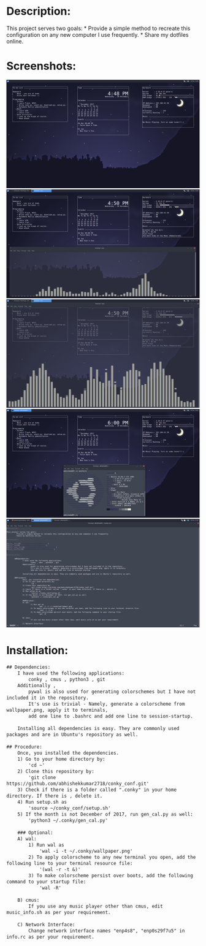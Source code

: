 # Description:

This project serves two goals:
	* Provide a simple method to recreate this configuration on any new computer I use frequently.
	* Share my dotfiles online.

# Screenshots:

![unix_basic](/screenshots/unix_basic.png)
![unix_cava](/screenshots/unix_cava.png)
![unix_cavafull](/screenshots/unix_cavafull.png)
![unix_neofetch](/screenshots/unix_neofetch.png)
![unix_vim](/screenshots/unix_vim.png)

# Installation:

	## Dependencies:
		I have used the following applications:
			conky , cmus , python3 , git
		Additionally ,
			pywal is also used for generating colorschemes but I have not included it in the repository. 
			It's use is trivial - Namely, generate a colorscheme from wallpaper.png, apply it to terminals,
			add one line to .bashrc and add one line to session-startup.

		Installing all dependencies is easy. They are commonly used packages and are in Ubuntu's repository as well.

	## Procedure:
		Once, you installed the dependencies.
		1) Go to your home directory by:
			'cd ~'
		2) Clone this repository by:
			'git clone https://github.com/abhishekkumar2718/conky_conf.git'
		3) Check if there is a folder called ".conky" in your home directory. If there is , delete it.
		4) Run setup.sh as
			'source ~/conky_conf/setup.sh'
		5) If the month is not December of 2017, run gen_cal.py as well:
			'python3 ~/.conky/gen_cal.py'

		### Optional:
		A) wal:
			1) Run wal as 
				'wal -i -t ~/.conky/wallpaper.png'
			2) To apply colorscheme to any new terminal you open, add the following line to your terminal resource file:
				'(wal -r -t &)'
			3) To make colorscheme persist over boots, add the following command to your startup file:
				'wal -R'

		B) cmus:
			If you use any music player other than cmus, edit music_info.sh as per your requirement.

		C) Network Interface:
			Change network interface names "enp4s8", "enp0s29f7u5" in info.rc as per your requirement.
